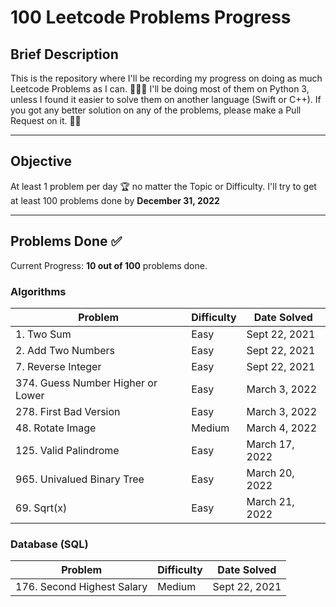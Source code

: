 # 100 Leetcode Problems Progress

## Brief Description
This is the repository where I'll be recording my progress on doing as much Leetcode Problems as I can. 👨🏽‍💻
I'll be doing most of them on Python 3, unless I found it easier to solve them on another language (Swift or C++).
If you got any better solution on any of the problems, please make a Pull Request on it. 🙌🏽

<hr>

## Objective
At least 1 problem per day 🏆 no matter the Topic or Difficulty. 
I'll try to get at least 100 problems done by **December 31, 2022**

<hr>

## Problems Done ✅
Current Progress: **10 out of 100** problems done.

### Algorithms
Problem                            | Difficulty   | Date Solved
---------------------------------- | ------------ | -----------
1\. Two Sum                        | Easy         | Sept 22, 2021
2\. Add Two Numbers                | Easy         | Sept 22, 2021
7\. Reverse Integer                | Easy         | Sept 22, 2021
374\. Guess Number Higher or Lower | Easy         | March 3, 2022
278\. First Bad Version            | Easy         | March 3, 2022
48\. Rotate Image                  | Medium       | March 4, 2022
125\. Valid Palindrome             | Easy         | March 17, 2022
965\. Univalued Binary Tree        | Easy         | March 20, 2022
69\. Sqrt(x)                       | Easy         | March 21, 2022


### Database (SQL)
Problem                     | Difficulty | Date Solved
--------------------------- | ---------- | -----------
176\. Second Highest Salary | Medium     | Sept 22, 2021


